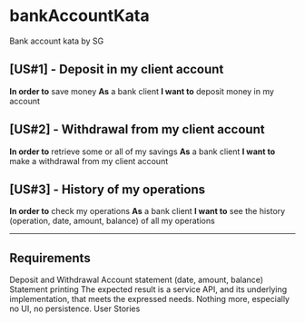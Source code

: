 # bankAccountKata
Bank account kata by SG


## [US#1] - Deposit in my client account
**In order to** save money
**As** a bank client
**I want to** deposit money in my account


## [US#2] - Withdrawal from my client account
**In order to** retrieve some or all of my savings
**As** a bank client
**I want to** make a withdrawal from my client account



## [US#3] - History of my operations
**In order to** check my operations
**As** a bank client
**I want to** see the history (operation, date, amount, balance) of all my operations

---

Requirements
---

Deposit and Withdrawal
Account statement (date, amount, balance)
Statement printing
The expected result is a service API, and its underlying implementation, that meets the expressed needs.
Nothing more, especially no UI, no persistence.
User Stories
